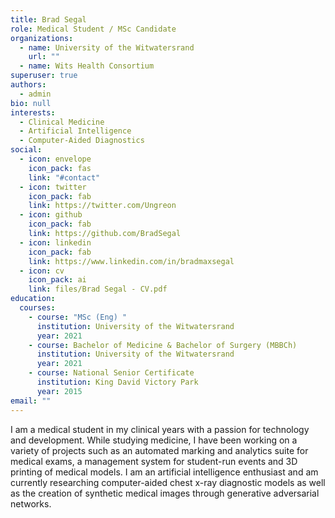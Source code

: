 ```yaml
---
title: Brad Segal
role: Medical Student / MSc Candidate
organizations:
  - name: University of the Witwatersrand
    url: ""
  - name: Wits Health Consortium
superuser: true
authors:
  - admin
bio: null
interests:
  - Clinical Medicine
  - Artificial Intelligence
  - Computer-Aided Diagnostics
social:
  - icon: envelope
    icon_pack: fas
    link: "#contact"
  - icon: twitter
    icon_pack: fab
    link: https://twitter.com/Ungreon
  - icon: github
    icon_pack: fab
    link: https://github.com/BradSegal
  - icon: linkedin
    icon_pack: fab
    link: https://www.linkedin.com/in/bradmaxsegal
  - icon: cv
    icon_pack: ai
    link: files/Brad Segal - CV.pdf
education:
  courses:
    - course: "MSc (Eng) "
      institution: University of the Witwatersrand
      year: 2021
    - course: Bachelor of Medicine & Bachelor of Surgery (MBBCh)
      institution: University of the Witwatersrand
      year: 2021
    - course: National Senior Certificate
      institution: King David Victory Park
      year: 2015
email: ""
---
```


I am a medical student in my clinical years with a passion for technology and development. While studying medicine, I have been working on a variety of projects such as an automated marking and analytics suite for medical exams, a management system for student-run events and 3D printing of medical models. I am an artificial intelligence enthusiast and am currently researching computer-aided chest x-ray diagnostic models as well as the creation of synthetic medical images through generative adversarial networks.
